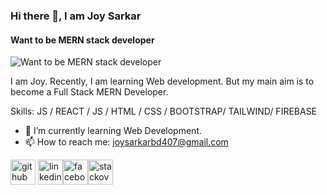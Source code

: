 ### Hi there 👋, I am Joy Sarkar
#### Want to be MERN stack developer
![Want to be MERN stack developer](https://user-images.githubusercontent.com/77662668/134035337-de4c3267-4da3-4200-b4e4-773064ec8995.png)

I am Joy. Recently, I am learning Web development. But my main aim is to become a Full Stack MERN Developer.

Skills: JS / REACT / JS / HTML / CSS / BOOTSTRAP/ TAILWIND/ FIREBASE

- 🌱 I’m currently learning Web Development. 
- 📫 How to reach me: joysarkarbd407@gmail.com 


[<img src='https://github.githubassets.com/images/modules/logos_page/Octocat.png' alt='github' height='40'>](https://github.com/JoySarkarMA) [<img src='https://cdn-icons-png.flaticon.com/512/174/174857.png' alt='linkedin' height='40'>](https://www.linkedin.com/in/joy-sarkar-479496204//)[<img src='https://1000logos.net/wp-content/uploads/2021/04/Facebook-logo.png' alt='facebook' height='40'>](https://www.facebook.com/joysarkar490/)[<img src='https://upload.wikimedia.org/wikipedia/commons/thumb/e/ef/Stack_Overflow_icon.svg/768px-Stack_Overflow_icon.svg.png' alt='stackoverflow' height='40'>](https://stackoverflow.com/users/16843729/joy-sarkar-ma)  

